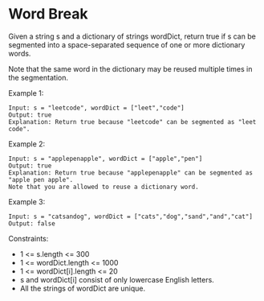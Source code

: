 # Word Break
Given a string s and a dictionary of strings wordDict, 
return true if s can be segmented into a space-separated 
sequence of one or more dictionary words.

Note that the same word in the dictionary may be reused 
multiple times in the segmentation.

 

Example 1:
    
    Input: s = "leetcode", wordDict = ["leet","code"]
    Output: true
    Explanation: Return true because "leetcode" can be segmented as "leet code".
Example 2:

    Input: s = "applepenapple", wordDict = ["apple","pen"]
    Output: true
    Explanation: Return true because "applepenapple" can be segmented as "apple pen apple".
    Note that you are allowed to reuse a dictionary word.
Example 3:
    
    Input: s = "catsandog", wordDict = ["cats","dog","sand","and","cat"]
    Output: false
 

Constraints:

- 1 <= s.length <= 300
- 1 <= wordDict.length <= 1000
- 1 <= wordDict[i].length <= 20
- s and wordDict[i] consist of only lowercase English letters.
- All the strings of wordDict are unique.
